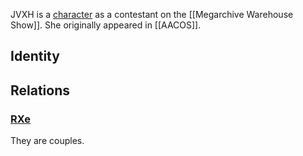 JVXH is a [character](Characters) as a contestant on the [[Megarchive Warehouse Show]]. She originally appeared in [[AACOS]].

## Identity



## Relations

### [RXe](RXe.md)

They are couples.